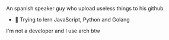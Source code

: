 An spanish speaker guy who upload useless things to his github

- 🌱 Trying to lern JavaScript, Python and Golang

I'm not a developer and
I use arch btw
